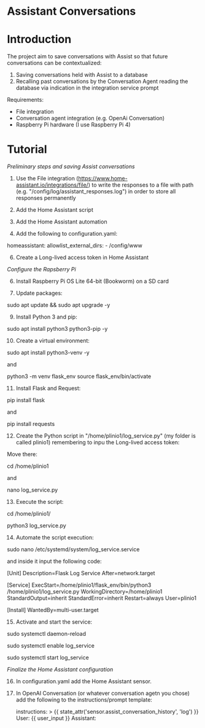 # Assistant Conversations


# Introduction
The project aim to save conversations with Assist so that future conversations can be contextualized:
1.	Saving conversations held with Assist to a database
2.	Recalling past conversations by the Conversation Agent reading the database via indication in the integration service prompt

Requirements:
- File integration
- Conversation agent integration (e.g. OpenAi Conversation)
- Raspberry Pi hardware (I use Raspberry Pi 4)


# Tutorial


*Preliminary steps and saving Assist conversations*

1) Use the File integration (https://www.home-assistant.io/integrations/file/) to write the responses to a file with path (e.g. "/config/log/assistant_responses.log") in order to store all responses permanently
 
2) Add the Home Assistant script

3) Add the Home Assistant automation

4) Add the following to configuration.yaml:

homeassistant:
  allowlist_external_dirs:
    - /config/www
        
6) Create a Long-lived access token in Home Assistant

 
*Configure the Rapsberry Pi*
   
6) Install Raspberry Pi OS Lite 64-bit (Bookworm) on a SD card

7) Update packages:
   
sudo apt update && sudo apt upgrade -y

9) Install Python 3 and pip:
    
sudo apt install python3 python3-pip -y

10) Create a virtual environment:
    
sudo apt install python3-venv -y

and

python3 -m venv flask_env
source flask_env/bin/activate

11) Install Flask and Request:
    
pip install flask

and

pip install requests

12) Create the Python script in "/home/plinio1/log_service.py" (my folder is called plinio1) remembering to inpu the Long-lived access token:

Move there:

cd /home/plinio1

and

nano log_service.py

13) Execute the script:
    
cd /home/plinio1/

python3 log_service.py

14) Automate the script execution:
    
sudo nano /etc/systemd/system/log_service.service

and inside it input the following code:

[Unit]
Description=Flask Log Service
After=network.target

[Service]
ExecStart=/home/plinio1/flask_env/bin/python3 /home/plinio1/log_service.py
WorkingDirectory=/home/plinio1
StandardOutput=inherit
StandardError=inherit
Restart=always
User=plinio1

[Install]
WantedBy=multi-user.target

15) Activate and start the service:
    
sudo systemctl daemon-reload 

sudo systemctl enable log_service

sudo systemctl start log_service


*Finalize the Home Assistant configuration*

16) In configuration.yaml add the Home Assistant sensor.

17) In OpenAI Conversation (or whatever conversation agetn you chose) add the following to the instructions/prompt template:
    
    instructions: >
      {{ state_attr('sensor.assist_conversation_history', 'log') }}
      User: {{ user_input }}
      Assistant:

